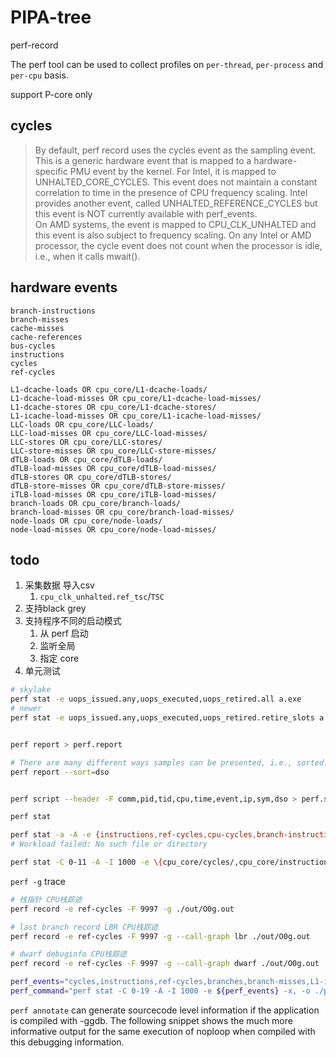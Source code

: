 # PIPA-tree

perf-record

The perf tool can be used to collect profiles on `per-thread`, `per-process` and `per-cpu` basis.

support P-core only


## cycles

> By default, perf record uses the cycles event as the sampling event. This is a generic hardware event that is mapped to a hardware-specific PMU event by the kernel. For Intel, it is mapped to UNHALTED_CORE_CYCLES. This event does not maintain a constant correlation to time in the presence of CPU frequency scaling. Intel provides another event, called UNHALTED_REFERENCE_CYCLES but this event is NOT currently available with perf_events.  
> On AMD systems, the event is mapped to CPU_CLK_UNHALTED and this event is also subject to frequency scaling. On any Intel or AMD processor, the cycle event does not count when the processor is idle, i.e., when it calls mwait().

## hardware events

```
branch-instructions
branch-misses
cache-misses    
cache-references
bus-cycles   
instructions
cycles
ref-cycles
```


```
L1-dcache-loads OR cpu_core/L1-dcache-loads/
L1-dcache-load-misses OR cpu_core/L1-dcache-load-misses/
L1-dcache-stores OR cpu_core/L1-dcache-stores/
L1-icache-load-misses OR cpu_core/L1-icache-load-misses/
LLC-loads OR cpu_core/LLC-loads/
LLC-load-misses OR cpu_core/LLC-load-misses/
LLC-stores OR cpu_core/LLC-stores/
LLC-store-misses OR cpu_core/LLC-store-misses/
dTLB-loads OR cpu_core/dTLB-loads/
dTLB-load-misses OR cpu_core/dTLB-load-misses/
dTLB-stores OR cpu_core/dTLB-stores/
dTLB-store-misses OR cpu_core/dTLB-store-misses/
iTLB-load-misses OR cpu_core/iTLB-load-misses/
branch-loads OR cpu_core/branch-loads/
branch-load-misses OR cpu_core/branch-load-misses/
node-loads OR cpu_core/node-loads/
node-load-misses OR cpu_core/node-load-misses/
```

## todo

1. 采集数据 导入csv
   1. `cpu_clk_unhalted.ref_tsc`/`TSC`
2. 支持black grey
3. 支持程序不同的启动模式
   1. 从 perf 启动 
   2. 监听全局
   3. 指定 core
4. 单元测试


```sh
# skylake
perf stat -e uops_issued.any,uops_executed,uops_retired.all a.exe
# newer
perf stat -e uops_issued.any,uops_executed,uops_retired.retire_slots a.exe


perf report > perf.report

# There are many different ways samples can be presented, i.e., sorted. To sort by shared objects, i.e., dsos:
perf report --sort=dso


perf script --header -F comm,pid,tid,cpu,time,event,ip,sym,dso > perf.script # ,trace
```

```sh
perf stat

perf stat -a -A -e {instructions,ref-cycles,cpu-cycles,branch-instructions,branch-misses} -x, -o stat.csv perf bench futex hash
# Workload failed: No such file or directory

perf stat -C 0-11 -A -I 1000 -e \{cpu_core/cycles/,cpu_core/instructions/,cpu_core/L1-dcache-loads/,cpu_core/L1-dcache-load-misses/,cpu_core/LLC-loads/,cpu_core/LLC-load-misses/} -x, -o  stat.csv perf bench futex hash
```


`perf -g`  trace

```sh
# 栈指针 CPU栈踪迹
perf record -e ref-cycles -F 9997 -g ./out/O0g.out

# last branch record LBR CPU栈踪迹
perf record -e ref-cycles -F 9997 -g --call-graph lbr ./out/O0g.out

# dwarf debuginfo CPU栈踪迹
perf record -e ref-cycles -F 9997 -g --call-graph dwarf ./out/O0g.out
```


```sh
perf_events="cycles,instructions,ref-cycles,branches,branch-misses,L1-icache-loads,L1-icache-load-misses,LLC-load-misses"
perf_command="perf stat -C 0-19 -A -I 1000 -e ${perf_events} -x, -o ./perf.data
```

`perf annotate` can generate sourcecode level information if the application is compiled with -ggdb. The following snippet shows the much more informative output for the same execution of noploop when compiled with this debugging information.